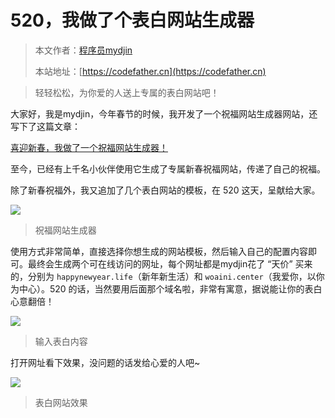 # 520，我做了个表白网站生成器

> 本文作者：[程序员mydjin](https://yuyuanweb.feishu.cn/wiki/Abldw5WkjidySxkKxU2cQdAtnah)
>
> 本站地址：[https://codefather.cn](https://codefather.cn)

> 轻轻松松，为你爱的人送上专属的表白网站吧！

大家好，我是mydjin，今年春节的时候，我开发了一个祝福网站生成器网站，还写下了这篇文章：

[喜迎新春，我做了一个祝福网站生成器！](https://mp.weixin.qq.com/s?__biz=MzI1NDczNTAwMA==&mid=2247492368&idx=1&sn=f54550b92fbfd16b31f25dbe4741814a&scene=21#wechat_redirect)

至今，已经有上千名小伙伴使用它生成了专属新春祝福网站，传递了自己的祝福。

除了新春祝福外，我又追加了几个表白网站的模板，在 520 这天，呈献给大家。

![](https://pic.yupi.icu/5563/202311090827286.png)

> 祝福网站生成器

使用方式非常简单，直接选择你想生成的网站模板，然后输入自己的配置内容即可。最终会生成两个可在线访问的网址，每个网址都是mydjin花了 “天价” 买来的，分别为 `happynewyear.life`（新年新生活）和 `woaini.center`（我爱你，以你为中心）。520 的话，当然要用后面那个域名啦，非常有寓意，据说能让你的表白心意翻倍！

![](https://pic.yupi.icu/5563/202311090827141.png)

> 输入表白内容

打开网址看下效果，没问题的话发给心爱的人吧~

![](https://pic.yupi.icu/5563/202311090827154.png)

> 表白网站效果

